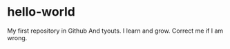 # hello-world
My first repository in Github
And tyouts. I learn and grow. Correct me if I am wrong.
